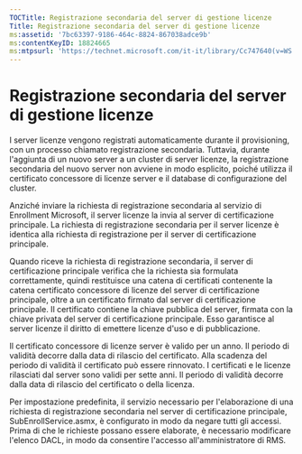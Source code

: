 ```yaml
---
TOCTitle: Registrazione secondaria del server di gestione licenze
Title: Registrazione secondaria del server di gestione licenze
ms:assetid: '7bc63397-9186-464c-8824-867038adce9b'
ms:contentKeyID: 18824665
ms:mtpsurl: 'https://technet.microsoft.com/it-it/library/Cc747640(v=WS.10)'
---
```


Registrazione secondaria del server di gestione licenze
=======================================================

I server licenze vengono registrati automaticamente durante il provisioning, con un processo chiamato registrazione secondaria. Tuttavia, durante l'aggiunta di un nuovo server a un cluster di server licenze, la registrazione secondaria del nuovo server non avviene in modo esplicito, poiché utilizza il certificato concessore di licenze server e il database di configurazione del cluster.

Anziché inviare la richiesta di registrazione secondaria al servizio di Enrollment Microsoft, il server licenze la invia al server di certificazione principale. La richiesta di registrazione secondaria per il server licenze è identica alla richiesta di registrazione per il server di certificazione principale.

Quando riceve la richiesta di registrazione secondaria, il server di certificazione principale verifica che la richiesta sia formulata correttamente, quindi restituisce una catena di certificati contenente la catena certificato concessore di licenze del server di certificazione principale, oltre a un certificato firmato dal server di certificazione principale. Il certificato contiene la chiave pubblica del server, firmata con la chiave privata del server di certificazione principale. Esso garantisce al server licenze il diritto di emettere licenze d'uso e di pubblicazione.

Il certificato concessore di licenze server è valido per un anno. Il periodo di validità decorre dalla data di rilascio del certificato. Alla scadenza del periodo di validità il certificato può essere rinnovato. I certificati e le licenze rilasciati dal server sono validi per sette anni. Il periodo di validità decorre dalla data di rilascio del certificato o della licenza.

Per impostazione predefinita, il servizio necessario per l'elaborazione di una richiesta di registrazione secondaria nel server di certificazione principale, SubEnrollService.asmx, è configurato in modo da negare tutti gli accessi. Prima di che le richieste possano essere elaborate, è necessario modificare l'elenco DACL, in modo da consentire l'accesso all'amministratore di RMS.

